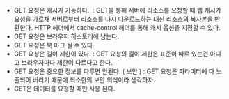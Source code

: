 
- GET 요청은 캐시가 가능하다. 
	 : GET을 통해 서버에 리소스를 요청할 때 웹 캐시가 요청을 가로채 서버로부터 리소스를 다시 다운로드하는 대신 리소스의 복사본을 반환한다. HTTP 헤더에서 cache-control 헤더를 통해 캐시 옵션을 지정할 수 있다.  
- GET 요청은 브라우저 히스토리에 남는다. 
- GET 요청은 북 마크 될 수 있다.        
- GET 요청은 길이 제한이 있다.
	 : GET 요청의 길이 제한은 표준이 따로 있는건 아니고 브라우저마다 제한이 다르다고 한다.         
- GET 요청은 중요한 정보를 다루면 안된다. ( 보안 )
	 : GET 요청은 파라미터에 다 노출되어 버리기 때문에 최소한의 보안 의식이라 생각하자.          
- GET은 데이터를 요청할 때만 사용 된다.